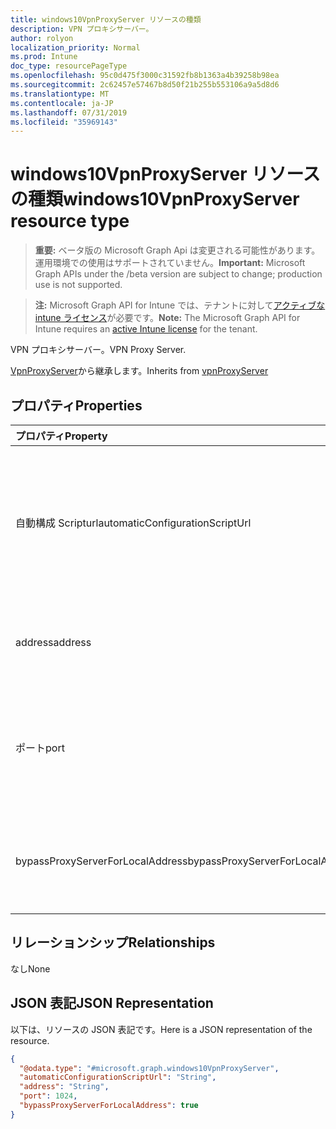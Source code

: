 ```yaml
---
title: windows10VpnProxyServer リソースの種類
description: VPN プロキシサーバー。
author: rolyon
localization_priority: Normal
ms.prod: Intune
doc_type: resourcePageType
ms.openlocfilehash: 95c0d475f3000c31592fb8b1363a4b39258b98ea
ms.sourcegitcommit: 2c62457e57467b8d50f21b255b553106a9a5d8d6
ms.translationtype: MT
ms.contentlocale: ja-JP
ms.lasthandoff: 07/31/2019
ms.locfileid: "35969143"
---
```

# <a name="windows10vpnproxyserver-resource-type"></a><span data-ttu-id="e8303-103">windows10VpnProxyServer リソースの種類</span><span class="sxs-lookup"><span data-stu-id="e8303-103">windows10VpnProxyServer resource type</span></span>

> <span data-ttu-id="e8303-104">**重要:** ベータ版の Microsoft Graph Api は変更される可能性があります。運用環境での使用はサポートされていません。</span><span class="sxs-lookup"><span data-stu-id="e8303-104">**Important:** Microsoft Graph APIs under the /beta version are subject to change; production use is not supported.</span></span>

> <span data-ttu-id="e8303-105">**注:** Microsoft Graph API for Intune では、テナントに対して[アクティブな intune ライセンス](https://go.microsoft.com/fwlink/?linkid=839381)が必要です。</span><span class="sxs-lookup"><span data-stu-id="e8303-105">**Note:** The Microsoft Graph API for Intune requires an [active Intune license](https://go.microsoft.com/fwlink/?linkid=839381) for the tenant.</span></span>

<span data-ttu-id="e8303-106">VPN プロキシサーバー。</span><span class="sxs-lookup"><span data-stu-id="e8303-106">VPN Proxy Server.</span></span>


<span data-ttu-id="e8303-107">[VpnProxyServer](../resources/intune-deviceconfig-vpnproxyserver.md)から継承します。</span><span class="sxs-lookup"><span data-stu-id="e8303-107">Inherits from [vpnProxyServer](../resources/intune-deviceconfig-vpnproxyserver.md)</span></span>

## <a name="properties"></a><span data-ttu-id="e8303-108">プロパティ</span><span class="sxs-lookup"><span data-stu-id="e8303-108">Properties</span></span>
|<span data-ttu-id="e8303-109">プロパティ</span><span class="sxs-lookup"><span data-stu-id="e8303-109">Property</span></span>|<span data-ttu-id="e8303-110">型</span><span class="sxs-lookup"><span data-stu-id="e8303-110">Type</span></span>|<span data-ttu-id="e8303-111">説明</span><span class="sxs-lookup"><span data-stu-id="e8303-111">Description</span></span>|
|:---|:---|:---|
|<span data-ttu-id="e8303-112">自動構成 Scripturl</span><span class="sxs-lookup"><span data-stu-id="e8303-112">automaticConfigurationScriptUrl</span></span>|<span data-ttu-id="e8303-113">String</span><span class="sxs-lookup"><span data-stu-id="e8303-113">String</span></span>|<span data-ttu-id="e8303-114">プロキシの自動構成スクリプトの url。</span><span class="sxs-lookup"><span data-stu-id="e8303-114">Proxy's automatic configuration script url.</span></span> <span data-ttu-id="e8303-115">[VpnProxyServer](../resources/intune-deviceconfig-vpnproxyserver.md)から継承します。</span><span class="sxs-lookup"><span data-stu-id="e8303-115">Inherited from [vpnProxyServer](../resources/intune-deviceconfig-vpnproxyserver.md)</span></span>|
|<span data-ttu-id="e8303-116">address</span><span class="sxs-lookup"><span data-stu-id="e8303-116">address</span></span>|<span data-ttu-id="e8303-117">String</span><span class="sxs-lookup"><span data-stu-id="e8303-117">String</span></span>|<span data-ttu-id="e8303-118">連絡先.</span><span class="sxs-lookup"><span data-stu-id="e8303-118">Address.</span></span> <span data-ttu-id="e8303-119">[VpnProxyServer](../resources/intune-deviceconfig-vpnproxyserver.md)から継承します。</span><span class="sxs-lookup"><span data-stu-id="e8303-119">Inherited from [vpnProxyServer](../resources/intune-deviceconfig-vpnproxyserver.md)</span></span>|
|<span data-ttu-id="e8303-120">ポート</span><span class="sxs-lookup"><span data-stu-id="e8303-120">port</span></span>|<span data-ttu-id="e8303-121">Int32</span><span class="sxs-lookup"><span data-stu-id="e8303-121">Int32</span></span>|<span data-ttu-id="e8303-122">ポート.</span><span class="sxs-lookup"><span data-stu-id="e8303-122">Port.</span></span> <span data-ttu-id="e8303-123">[VpnProxyServer](../resources/intune-deviceconfig-vpnproxyserver.md)から継承された有効な値 0 ~ 65535</span><span class="sxs-lookup"><span data-stu-id="e8303-123">Valid values 0 to 65535 Inherited from [vpnProxyServer](../resources/intune-deviceconfig-vpnproxyserver.md)</span></span>|
|<span data-ttu-id="e8303-124">bypassProxyServerForLocalAddress</span><span class="sxs-lookup"><span data-stu-id="e8303-124">bypassProxyServerForLocalAddress</span></span>|<span data-ttu-id="e8303-125">Boolean</span><span class="sxs-lookup"><span data-stu-id="e8303-125">Boolean</span></span>|<span data-ttu-id="e8303-126">ローカルアドレスにはプロキシサーバーを使用しないでください。</span><span class="sxs-lookup"><span data-stu-id="e8303-126">Bypass proxy server for local address.</span></span>|

## <a name="relationships"></a><span data-ttu-id="e8303-127">リレーションシップ</span><span class="sxs-lookup"><span data-stu-id="e8303-127">Relationships</span></span>
<span data-ttu-id="e8303-128">なし</span><span class="sxs-lookup"><span data-stu-id="e8303-128">None</span></span>

## <a name="json-representation"></a><span data-ttu-id="e8303-129">JSON 表記</span><span class="sxs-lookup"><span data-stu-id="e8303-129">JSON Representation</span></span>
<span data-ttu-id="e8303-130">以下は、リソースの JSON 表記です。</span><span class="sxs-lookup"><span data-stu-id="e8303-130">Here is a JSON representation of the resource.</span></span>
<!-- {
  "blockType": "resource",
  "@odata.type": "microsoft.graph.windows10VpnProxyServer"
}
-->
``` json
{
  "@odata.type": "#microsoft.graph.windows10VpnProxyServer",
  "automaticConfigurationScriptUrl": "String",
  "address": "String",
  "port": 1024,
  "bypassProxyServerForLocalAddress": true
}
```





